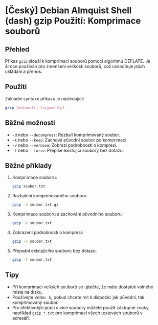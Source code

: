 # [Český] Debian Almquist Shell (dash) gzip Použití: Komprimace souborů

## Přehled
Příkaz `gzip` slouží k komprimaci souborů pomocí algoritmu DEFLATE. Je široce používán pro zmenšení velikosti souborů, což usnadňuje jejich ukládání a přenos.

## Použití
Základní syntaxe příkazu je následující:

```bash
gzip [možnosti] [argumenty]
```

## Běžné možnosti
- `-d` nebo `--decompress`: Rozbalí komprimovaný soubor.
- `-k` nebo `--keep`: Zachová původní soubor po komprimaci.
- `-v` nebo `--verbose`: Zobrazí podrobnosti o kompresi.
- `-f` nebo `--force`: Přepíše existující soubory bez dotazu.

## Běžné příklady
1. Komprimace souboru:
   ```bash
   gzip soubor.txt
   ```

2. Rozbalení komprimovaného souboru:
   ```bash
   gzip -d soubor.txt.gz
   ```

3. Komprimace souboru a zachování původního souboru:
   ```bash
   gzip -k soubor.txt
   ```

4. Zobrazení podrobností o kompresi:
   ```bash
   gzip -v soubor.txt
   ```

5. Přepsání existujícího souboru bez dotazu:
   ```bash
   gzip -f soubor.txt
   ```

## Tipy
- Při komprimaci velkých souborů se ujistěte, že máte dostatek volného místa na disku.
- Používejte volbu `-k`, pokud chcete mít k dispozici jak původní, tak komprimovaný soubor.
- Pro efektivnější práci s více soubory můžete použít zástupné znaky, například `gzip *.txt` pro komprimaci všech textových souborů v adresáři.